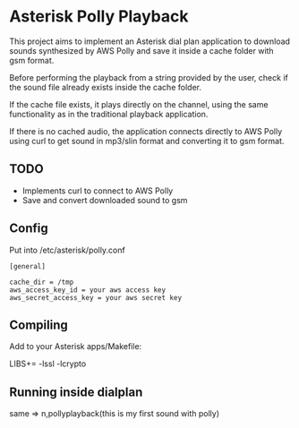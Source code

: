 # Asterisk Polly Playback

This project aims to implement an Asterisk dial plan application to download sounds synthesized by AWS Polly and save it inside a cache folder with gsm format.

Before performing the playback from a string provided by the user, check if the sound file already exists inside the cache folder.

If the cache file exists, it plays directly on the channel, using the same functionality as in the traditional playback application.

If there is no cached audio, the application connects directly to AWS Polly using curl to get sound in mp3/slin format and converting it to gsm format.

## TODO

- Implements curl to connect to AWS Polly
- Save and convert downloaded sound to gsm

## Config

Put into /etc/asterisk/polly.conf

```
[general]

cache_dir = /tmp
aws_access_key_id = your aws access key
aws_secret_access_key = your aws secret key
```

## Compiling

Add to your Asterisk apps/Makefile:

LIBS+= -lssl -lcrypto

## Running inside dialplan

same => n,pollyplayback(this is my first sound with polly)
